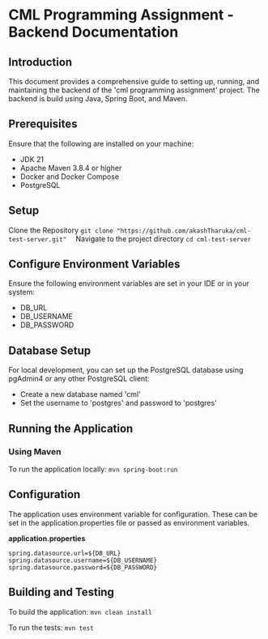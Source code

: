 # CML Programming Assignment - Backend Documentation

## Introduction
This document provides a comprehensive guide to setting up, running, and maintaining the backend of the 'cml programming assignment' project. The backend is build using Java, Spring Boot, and  Maven.

## Prerequisites
Ensure that the following are installed on your machine:
- JDK 21
- Apache Maven 3.8.4 or higher
- Docker and Docker Compose
- PostgreSQL

## Setup
Clone the Repository
```git clone "https://github.com/akashTharuka/cml-test-server.git"  ```
Navigate to the project directory
```cd cml-test-server```

## Configure Environment Variables
Ensure the following environment variables are set in your IDE or in your system:
- DB_URL
- DB_USERNAME
- DB_PASSWORD

## Database Setup
For local development, you can set up the PostgreSQL database using pgAdmin4 or any other PostgreSQL client:
- Create a new database named 'cml'
- Set the username to 'postgres' and password to 'postgres'

## Running the Application

### Using Maven
To run the application locally:
```mvn spring-boot:run```

## Configuration
The application uses environment variable for configuration. These can be set in the application.properties file or passed as environment variables.

**application.properties**
```properties
spring.datasource.url=${DB_URL}
spring.datasource.username=${DB_USERNAME}
spring.datasource.password=${DB_PASSWORD}
```

## Building and Testing
To build the application:
```mvn clean install```

To run the tests:
```mvn test```

